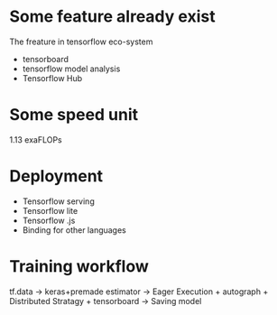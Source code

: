# Some feature already exist
The freature in tensorflow eco-system
- tensorboard
- tensorflow model analysis
- Tensorflow Hub
# Some speed unit
1.13 exaFLOPs


# Deployment
- Tensorflow serving
- Tensorflow lite
- Tensorflow .js
- Binding for other languages

# Training workflow
tf.data -> keras+premade estimator -> Eager Execution + autograph + Distributed Stratagy + tensorboard -> Saving model
<!--stackedit_data:
eyJoaXN0b3J5IjpbNTA2ODUyOTI0LC0yOTM4MjkxLC0yMTI5Mj
U1ODY5XX0=
-->